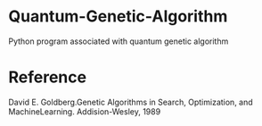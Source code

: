 # Quantum-Genetic-Algorithm
 Python program associated with quantum genetic algorithm
 
# Reference
David E. Goldberg.Genetic Algorithms in Search, Optimization, and MachineLearning. Addision-Wesley, 1989
